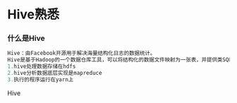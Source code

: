 # Hive熟悉

### 什么是Hive

```java
Hive：由Facebook开源用于解决海量结构化日志的数据统计。
Hive是基于Hadoop的一个数据仓库工具，可以将结构化的数据文件映射为一张表，并提供类SQL查询功能。
1.hive处理数据存储在hdfs
2.hive分析数据底层实现是mapreduce
3.执行的程序运行在yarn上
```

Hive